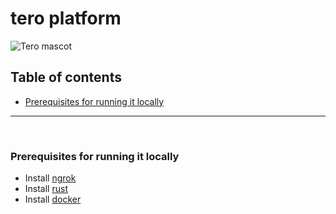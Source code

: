 # tero platform

![Tero mascot](https://images.vexels.com/content/212931/preview/uruguay-tero-hand-drawn-81fe46.png)

## Table of contents
- [Prerequisites for running it locally](#prerequisites-for-running-it-locally)

---

<br/>

### Prerequisites for running it locally
- Install [ngrok](https://ngrok.com/)
- Install [rust](https://www.rust-lang.org/)
- Install [docker](https://www.docker.com/)
